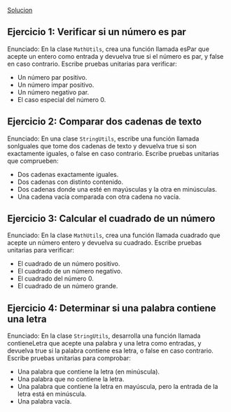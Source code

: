 [Solucion](github.com/guillermoroman/endes-t3-daw-demo-1)

## Ejercicio 1: Verificar si un número es par

Enunciado:
En la clase `MathUtils`, crea una función llamada esPar que acepte un entero como entrada y devuelva true si el número es par, y false en caso contrario. Escribe pruebas unitarias para verificar:
- Un número par positivo.
- Un número impar positivo.
- Un número negativo par.
- El caso especial del número 0.

## Ejercicio 2: Comparar dos cadenas de texto

Enunciado:
En una clase `StringUtils`, escribe una función llamada sonIguales que tome dos cadenas de texto y devuelva true si son exactamente iguales, o false en caso contrario. Escribe pruebas unitarias que comprueben:
- Dos cadenas exactamente iguales.
- Dos cadenas con distinto contenido.
- Dos cadenas donde una esté en mayúsculas y la otra en minúsculas.
- Una cadena vacía comparada con otra cadena no vacía.

## Ejercicio 3: Calcular el cuadrado de un número

Enunciado:
En la clase `MathUtils`, crea una función llamada cuadrado que acepte un número entero y devuelva su cuadrado. Escribe pruebas unitarias para verificar:
- El cuadrado de un número positivo.
- El cuadrado de un número negativo.
- El cuadrado del número 0.
- El cuadrado de un número grande.

## Ejercicio 4: Determinar si una palabra contiene una letra

Enunciado:
En la clase `StringUtils`, desarrolla una función llamada contieneLetra que acepte una palabra y una letra como entradas, y devuelva true si la palabra contiene esa letra, o false en caso contrario. Escribe pruebas unitarias para comprobar:
- Una palabra que contiene la letra (en minúscula).
- Una palabra que no contiene la letra.
- Una palabra que contiene la letra en mayúscula, pero la entrada de la letra está en minúscula.
- Una palabra vacía.
